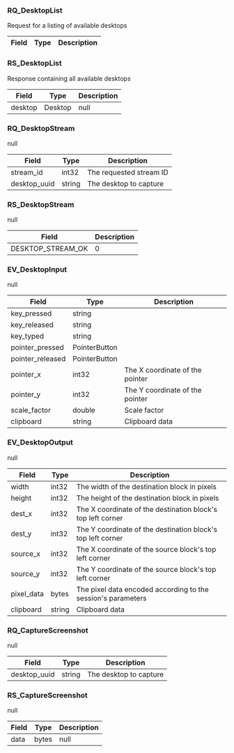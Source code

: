 
### RQ_DesktopList
Request for a listing of available desktops

| Field | Type | Description |
|-------|------|-------------|

### RS_DesktopList
Response containing all available desktops

| Field | Type | Description |
|-------|------|-------------|
| desktop | Desktop | null |

### RQ_DesktopStream
null

| Field | Type | Description |
|-------|------|-------------|
| stream_id | int32 | The requested stream ID |
| desktop_uuid | string | The desktop to capture |

### RS_DesktopStream
null

| Field | Description |
|-------|-------------|
| DESKTOP_STREAM_OK | 0 |

### EV_DesktopInput
null

| Field | Type | Description |
|-------|------|-------------|
| key_pressed | string |  |
| key_released | string |  |
| key_typed | string |  |
| pointer_pressed | PointerButton |  |
| pointer_released | PointerButton |  |
| pointer_x | int32 | The X coordinate of the pointer |
| pointer_y | int32 | The Y coordinate of the pointer |
| scale_factor | double | Scale factor |
| clipboard | string | Clipboard data |

### EV_DesktopOutput
null

| Field | Type | Description |
|-------|------|-------------|
| width | int32 | The width of the destination block in pixels |
| height | int32 | The height of the destination block in pixels |
| dest_x | int32 | The X coordinate of the destination block's top left corner |
| dest_y | int32 | The Y coordinate of the destination block's top left corner |
| source_x | int32 | The X coordinate of the source block's top left corner |
| source_y | int32 | The Y coordinate of the source block's top left corner |
| pixel_data | bytes | The pixel data encoded according to the session's parameters |
| clipboard | string | Clipboard data |

### RQ_CaptureScreenshot
null

| Field | Type | Description |
|-------|------|-------------|
| desktop_uuid | string | The desktop to capture |

### RS_CaptureScreenshot
null

| Field | Type | Description |
|-------|------|-------------|
| data | bytes | null |
